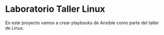 # Laboratorio Taller Linux

En este proyecto vamos a crear playbooks de 
Ansible como parte del taller de Linux.

